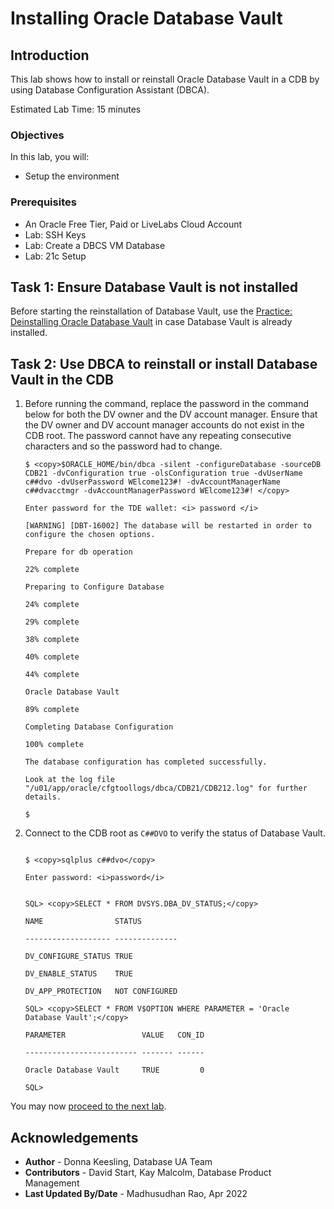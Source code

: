 # Installing Oracle Database Vault

## Introduction
This lab shows how to install or reinstall Oracle Database Vault in a CDB by using Database Configuration Assistant (DBCA).


Estimated Lab Time: 15 minutes

### Objectives
In this lab, you will:
* Setup the environment

### Prerequisites

* An Oracle Free Tier, Paid or LiveLabs Cloud Account
* Lab: SSH Keys
* Lab: Create a DBCS VM Database
* Lab: 21c Setup


## Task 1: Ensure Database Vault is not installed

Before starting the reinstallation of Database Vault, use the [Practice: Deinstalling Oracle Database Vault](https://oracle.github.io/learning-library/data-management-library/database/21c/fundamentals/workshops/freetier/index.html?lab=lab-uninstall-db-vault) in case Database Vault is already installed.

## Task 2: Use DBCA to reinstall or install Database Vault in the CDB

1. Before running the command, replace the password in the command below for both the DV owner and the DV account manager. Ensure that the DV owner and DV account manager accounts do not exist in the CDB root. The password cannot have any repeating consecutive characters and so the password had to change.


    ```
    $ <copy>$ORACLE_HOME/bin/dbca -silent -configureDatabase -sourceDB CDB21 -dvConfiguration true -olsConfiguration true -dvUserName c##dvo -dvUserPassword WElcome123#! -dvAccountManagerName c##dvacctmgr -dvAccountManagerPassword WElcome123#! </copy>

    Enter password for the TDE wallet: <i> password </i>

    [WARNING] [DBT-16002] The database will be restarted in order to configure the chosen options.

    Prepare for db operation

    22% complete

    Preparing to Configure Database

    24% complete

    29% complete

    38% complete

    40% complete

    44% complete

    Oracle Database Vault

    89% complete

    Completing Database Configuration

    100% complete

    The database configuration has completed successfully.

    Look at the log file "/u01/app/oracle/cfgtoollogs/dbca/CDB21/CDB212.log" for further details.

    $

    ```

2. Connect to the CDB root as `C##DVO` to verify the status of Database Vault.


    ```

    $ <copy>sqlplus c##dvo</copy>

    Enter password: <i>password</i>
    ```
    ```

    SQL> <copy>SELECT * FROM DVSYS.DBA_DV_STATUS;</copy>

    NAME                STATUS

    ------------------- --------------

    DV_CONFIGURE_STATUS TRUE

    DV_ENABLE_STATUS    TRUE

    DV_APP_PROTECTION   NOT CONFIGURED

    SQL> <copy>SELECT * FROM V$OPTION WHERE PARAMETER = 'Oracle Database Vault';</copy>

    PARAMETER                 VALUE   CON_ID

    ------------------------- ------- ------

    Oracle Database Vault     TRUE         0

    SQL>

    ```

You may now [proceed to the next lab](#next).


## Acknowledgements
* **Author** - Donna Keesling, Database UA Team
* **Contributors** -  David Start, Kay Malcolm, Database Product Management
* **Last Updated By/Date** -  Madhusudhan Rao, Apr 2022
